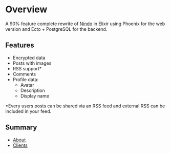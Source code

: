 # Overview

A 90% feature complete rewrite of [Nindo](https://github.com/RobinBoers/Nindo) in Elixir using Phoenix for the web version and Ecto + PostgreSQL for the backend.

## Features

- Encrypted data
- Posts with images
- RSS support*
- Comments
- Profile data:
  - Avatar
  - Description
  - Display name

*Every users posts can be shared via an RSS feed and external RSS can be included in your feed.

## Summary

- [About](ABOUT.md)
- [Clients](CLIENTS.md)